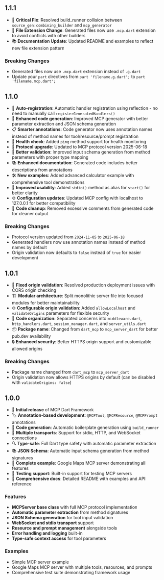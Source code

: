 ## 1.1.1

- 🔧 **Critical Fix**: Resolved build_runner collision between `source_gen:combining_builder` and `mcp_generator`
- 📝 **File Extension Change**: Generated files now use `.mcp.dart` extension to avoid conflicts with other builders
- 📚 **Documentation Update**: Updated README and examples to reflect new file extension pattern

### Breaking Changes
- Generated files now use `.mcp.dart` extension instead of `.g.dart`
- Update your `part` directives from `part 'filename.g.dart';` to `part 'filename.mcp.dart';`

## 1.1.0

- 🚀 **Auto-registration**: Automatic handler registration using reflection - no need to manually call `registerGeneratedHandlers()`
- 🔧 **Enhanced code generation**: Improved MCP generator with better parameter extraction and JSON schema generation
- 📋 **Smarter annotations**: Code generator now uses annotation names instead of method names for tool/resource/prompt registration
- 🏥 **Health check**: Added `ping` method support for health monitoring
- 🔄 **Protocol upgrade**: Updated to MCP protocol version 2025-06-18
- 🎯 **Better validation**: Improved input schema generation from method parameters with proper type mapping
- 📚 **Enhanced documentation**: Generated code includes better descriptions from annotations
- 🛠️ **New examples**: Added advanced calculator example with comprehensive tool demonstrations
- 🔗 **Improved usability**: Added `stdio()` method as alias for `start()` for better clarity
- ⚙️ **Configuration updates**: Updated MCP config with localhost to 127.0.0.1 for better compatibility
- 🧹 **Code cleanup**: Removed excessive comments from generated code for cleaner output

### Breaking Changes
- Protocol version updated from `2024-11-05` to `2025-06-18`
- Generated handlers now use annotation names instead of method names by default
- Origin validation now defaults to `false` instead of `true` for easier development

## 1.0.1

- 🔧 **Fixed origin validation**: Resolved production deployment issues with CORS origin checking
- 🏗️ **Modular architecture**: Split monolithic server file into focused modules for better maintainability
- ⚙️ **Configurable origin validation**: Added `allowLocalhost` and `validateOrigins` parameters for flexible security
- 🧹 **Code organization**: Separated concerns into `middleware.dart`, `http_handlers.dart`, `session_manager.dart`, and `server_utils.dart`
- 📦 **Package name**: Changed from `dart_mcp` to `mcp_server_dart` for better pub.dev availability
- 🔒 **Enhanced security**: Better HTTPS origin support and customizable allowed origins

### Breaking Changes
- Package name changed from `dart_mcp` to `mcp_server_dart`
- Origin validation now allows HTTPS origins by default (can be disabled with `validateOrigins: false`)

## 1.0.0

- 🚀 **Initial release** of MCP Dart Framework
- 🏷️ **Annotation-based development**: `@MCPTool`, `@MCPResource`, `@MCPPrompt` annotations
- 🔧 **Code generation**: Automatic boilerplate generation using `build_runner`
- 📡 **Multiple transports**: Support for stdio, HTTP, and WebSocket connections
- 🔍 **Type-safe**: Full Dart type safety with automatic parameter extraction
- 📚 **JSON Schema**: Automatic input schema generation from method signatures
- 🌟 **Complete example**: Google Maps MCP server demonstrating all features
- 🧪 **Testing support**: Built-in support for testing MCP servers
- 📖 **Comprehensive docs**: Detailed README with examples and API reference

### Features

- **MCPServer base class** with full MCP protocol implementation
- **Automatic parameter extraction** from method signatures
- **JSON Schema generation** for tool input validation
- **WebSocket and stdio transport** support
- **Resource and prompt management** alongside tools
- **Error handling and logging** built-in
- **Type-safe context access** for tool parameters

### Examples

- Simple MCP server example
- Google Maps MCP server with multiple tools, resources, and prompts
- Comprehensive test suite demonstrating framework usage
